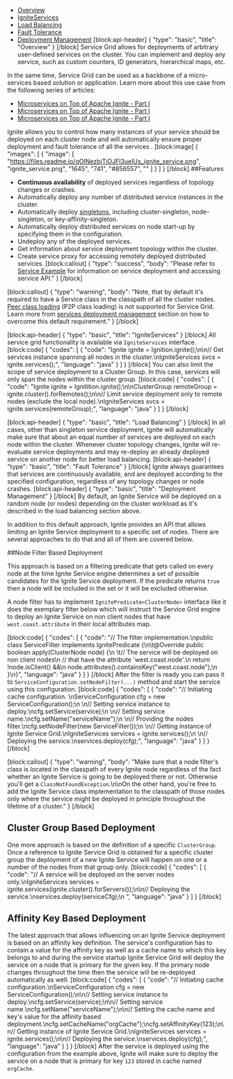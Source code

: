 * [Overview](#overview) 
* [IgniteServices](#igniteservices)
* [Load Balancing](#load-balancing)
* [Fault Tolerance](#fault-tolerance)
* [Deployment Management](#deployment-management)
[block:api-header]
{
  "type": "basic",
  "title": "Overview"
}
[/block]
Service Grid allows for deployments of arbitrary user-defined services on the cluster. You can implement and deploy any service, such as custom counters, ID generators, hierarchical maps, etc.

In the same time, Service Grid can be used as a backbone of a micro-services based solution or application. Learn more about this use case from the following series of articles:
* [Microservices on Top of Apache Ignite - Part I](https://dzone.com/articles/running-microservices-on-top-of-in-memory-data-gri)
* [Microservices on Top of Apache Ignite - Part I](https://dzone.com/articles/running-microservices-on-top-of-in-memory-data-gri-1)
* [Microservices on Top of Apache Ignite - Part I](https://dzone.com/articles/microservices-on-top-of-an-in-memory-data-grid-par)
 
Ignite allows you to control how many instances of your service should be deployed on each cluster node and will automatically ensure proper deployment and fault tolerance of all the services . 
[block:image]
{
  "images": [
    {
      "image": [
        "https://files.readme.io/qOINezbjTiOJFl3ueIUs_ignite_service.png",
        "ignite_service.png",
        "1645",
        "741",
        "#856557",
        ""
      ]
    }
  ]
}
[/block]
##Features
  * **Continuous availability** of deployed services regardless of topology changes or crashes.
  * Automatically deploy any number of distributed service instances in the cluster.
  * Automatically deploy [singletons](doc:cluster-singletons), including cluster-singleton, node-singleton, or key-affinity-singleton.
  * Automatically deploy distributed services on node start-up by specifying them in the  configuration.
  * Undeploy any of the deployed services.
  * Get information about service deployment topology within the cluster.
  * Create service proxy for accessing remotely deployed distributed services.
[block:callout]
{
  "type": "success",
  "body": "Please refer to [Service Example](doc:service-example) for information on service deployment and accessing service API."
}
[/block]

[block:callout]
{
  "type": "warning",
  "body": "Note, that by default it's required to have a Service class in the classpath of all the cluster nodes. [Peer class loading](doc:zero-deployment) (P2P class loading) is not supported for Service Grid. Learn more from [services deployment management](https://apacheignite.readme.io/docs/service-grid#deployment-management) section on how to overcome this default requirement."
}
[/block]

[block:api-header]
{
  "type": "basic",
  "title": "IgniteServices"
}
[/block]
All service grid functionality is available via `IgniteServices` interface.
[block:code]
{
  "codes": [
    {
      "code": "Ignite ignite = Ignition.ignite();\n\n// Get services instance spanning all nodes in the cluster.\nIgniteServices svcs = ignite.services();",
      "language": "java"
    }
  ]
}
[/block]
You can also limit the scope of service deployment to a Cluster Group. In this case, services will only span the nodes within the cluster group.
[block:code]
{
  "codes": [
    {
      "code": "Ignite ignite = Ignitition.ignite();\n\nClusterGroup remoteGroup = ignite.cluster().forRemotes();\n\n// Limit service deployment only to remote nodes (exclude the local node).\nIgniteServices svcs = ignite.services(remoteGroup);",
      "language": "java"
    }
  ]
}
[/block]

[block:api-header]
{
  "type": "basic",
  "title": "Load Balancing"
}
[/block]
In all cases, other than singleton service deployment, Ignite will automatically make sure that about an equal number of services are deployed on each node within the cluster. Whenever cluster topology changes, Ignite will re-evaluate service deployments and may re-deploy an already deployed service on another node for better load balancing.
[block:api-header]
{
  "type": "basic",
  "title": "Fault Tolerance"
}
[/block]
Ignite always guarantees that services are continuously available, and are deployed according to the specified configuration, regardless of any topology changes or node crashes.
[block:api-header]
{
  "type": "basic",
  "title": "Deployment Management"
}
[/block]
By default, an Ignite Service will be deployed on a random node (or nodes) depending on the cluster workload as it's described in the load balancing section above.

In addition to this default approach, Ignite provides an API that allows limiting an Ignite Service deployment to a specific set of nodes. There are several approaches to do that and all of them are covered below.

##Node Filter Based Deployment

This approach is based on a filtering predicate that gets called on every node at the time Ignite Service engine determines a set of possible candidates for the Ignite Service deployment. If the predicate returns `true` then a node will be included in the set or it will be excluded otherwise.

A node filter has to implement `IgnitePredicate<ClusterNode>` interface like it does the exemplary filter below which will instruct the Service Grid engine to deploy an Ignite Service on non client nodes that have `west.coast.attribute` in their local attributes map.

[block:code]
{
  "codes": [
    {
      "code": "// The filter implementation.\npublic class ServiceFilter implements IgnitePredicate<ClusterNode> {\n\t@Override public boolean apply(ClusterNode node) {\n  \t// The service will be deployed on non client nodes\n    // that have the attribute 'west.coast.node'.\n    return !node.isClient() &&\n    node.attributes().containsKey(\"west.coast.node\");\n  }\n}",
      "language": "java"
    }
  ]
}
[/block]
After the filter is ready you can pass it to `ServiceConfiguration.setNodeFilter(...)` method and start the service using this configuration.
[block:code]
{
  "codes": [
    {
      "code": "// Initiating cache configuration. \nServiceConfiguration cfg = new ServiceConfiguration();\n        \n// Setting service instance to deploy.\ncfg.setService(service);\n        \n// Setting service name.\ncfg.setName(\"serviceName\");\n        \n// Providing the nodes filter.\ncfg.setNodeFilter(new ServiceFilter());\n        \n// Getting instance of Ignite Service Grid.\nIgniteServices services = ignite.services();\n        \n// Deploying the service.\nservices.deploy(cfg);",
      "language": "java"
    }
  ]
}
[/block]

[block:callout]
{
  "type": "warning",
  "body": "Make sure that a node filter's class is located in the classpath of every Ignite node regardless of the fact whether an Ignite Service is going to be deployed there or not. Otherwise you'll get a `ClassNotFoundException`.\n\nOn the other hand, you're free to add the Ignite Service class implementation to the classpath of those nodes only where the service might be deployed in principle throughout the lifetime of a cluster."
}
[/block]
## Cluster Group Based Deployment

One more approach is based on the definition of a specific `ClusterGroup`. Once a reference to Ignite Service Grid is obtained for a specific cluster group the deployment of a new Ignite Service will happen on one or a number of the nodes from that group only.
[block:code]
{
  "codes": [
    {
      "code": "// A service will be deployed on the server nodes only.\nIgniteServices services = ignite.services(ignite.cluster().forServers());\n\n// Deploying the service.\nservices.deploy(serviceCfg);\n            ",
      "language": "java"
    }
  ]
}
[/block]
## Affinity Key Based Deployment

The latest approach that allows influencing on an Ignite Service deployment is based on an affinity key definition. The service's configuration has to contain a value for the affinity key as well as a cache name to which this key belongs to and during the service startup Ignite Service Grid will deploy the service on a node that is primary for the given key. If the primary node changes throughout the time then the service will be re-deployed automatically as well.
[block:code]
{
  "codes": [
    {
      "code": "// Initiating cache configuration.\nServiceConfiguration cfg = new ServiceConfiguration();\n\n// Setting service instance to deploy.\ncfg.setService(service);\n\n// Setting service name.\ncfg.setName(\"serviceName\");\n\n// Setting the cache name and key's value for the affinity based deployment.\ncfg.setCacheName(\"orgCache\");\ncfg.setAffinityKey(123);\n\n// Getting instance of Ignite Service Grid.\nIgniteServices services = ignite.services();\n\n// Deploying the service.\nservices.deploy(cfg);",
      "language": "java"
    }
  ]
}
[/block]
After the service is deployed using the configuration from the example above, Ignite will make sure to deploy the service on a node that is primary for key `123` stored in cache named `orgCache`.